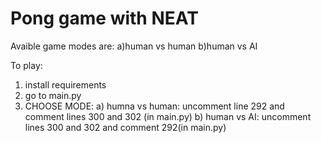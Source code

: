 # Pong game with NEAT

Avaible game modes are:
a)human vs human
b)human vs AI

To play:
  1. install requirements
  2. go to main.py
  3. CHOOSE MODE: a) humna vs human: uncomment line 292 and comment lines 300 and 302 (in main.py)
                  b) human vs AI: uncomment lines 300 and 302 and comment 292(in main.py)
